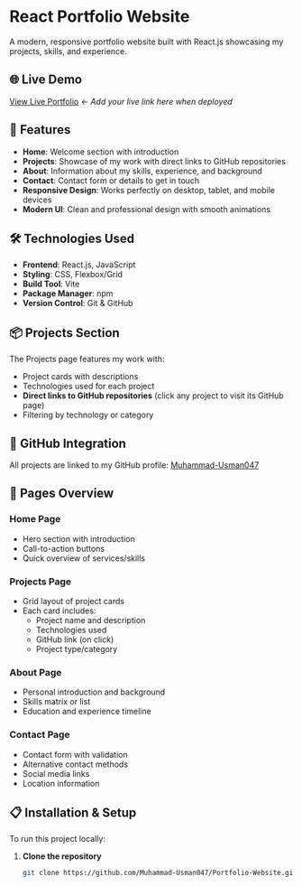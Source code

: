 # React Portfolio Website

A modern, responsive portfolio website built with React.js showcasing my projects, skills, and experience.

## 🌐 Live Demo
[View Live Portfolio](https://your-portfolio-link.com) *← Add your live link here when deployed*

## 🚀 Features

- **Home**: Welcome section with introduction
- **Projects**: Showcase of my work with direct links to GitHub repositories
- **About**: Information about my skills, experience, and background
- **Contact**: Contact form or details to get in touch
- **Responsive Design**: Works perfectly on desktop, tablet, and mobile devices
- **Modern UI**: Clean and professional design with smooth animations

## 🛠️ Technologies Used

- **Frontend**: React.js, JavaScript 
- **Styling**: CSS, Flexbox/Grid
- **Build Tool**: Vite
- **Package Manager**: npm
- **Version Control**: Git & GitHub

## 📦 Projects Section

The Projects page features my work with:
- Project cards with descriptions
- Technologies used for each project
- **Direct links to GitHub repositories** (click any project to visit its GitHub page)
- Filtering by technology or category

## 🔗 GitHub Integration

All projects are linked to my GitHub profile: [Muhammad-Usman047](https://github.com/Muhammad-Usman047)

## 🎨 Pages Overview

### Home Page
- Hero section with introduction
- Call-to-action buttons
- Quick overview of services/skills

### Projects Page
- Grid layout of project cards
- Each card includes:
  - Project name and description
  - Technologies used
  - GitHub link (on click)
  - Project type/category

### About Page
- Personal introduction and background
- Skills matrix or list
- Education and experience timeline

### Contact Page
- Contact form with validation
- Alternative contact methods
- Social media links
- Location information

## 📋 Installation & Setup

To run this project locally:

1. **Clone the repository**
   ```bash
   git clone https://github.com/Muhammad-Usman047/Portfolio-Website.git
